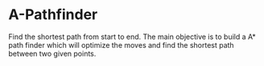 # A-Pathfinder
Find the shortest path from start to end. The main objective is to build a  A* path finder which will optimize the moves and find the shortest path between two given points.
